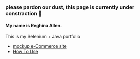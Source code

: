 ### please pardon our dust, this page is currently under constraction 👋

<!--
**ReghinaA/ReghinaA** is a ✨ _special_ ✨ repository because its `README.md` (this file) appears on your GitHub profile.

Here are some ideas to get you started:

- 🔭 I’m currently working on ...
- 🌱 I’m currently learning ...
- 👯 I’m looking to collaborate on ...
- 🤔 I’m looking for help with ...
- 💬 Ask me about ...
- 📫 How to reach me: ...
- 😄 Pronouns: ...
- ⚡ Fun fact: ...
-->
#### My name is Reghina Allen.
This is my Selenium + Java portfolio

- [mockup e-Commerce site](https://github.com/ReghinaA/java-practice-create-user)
- [How To Use](#how-to-use)
